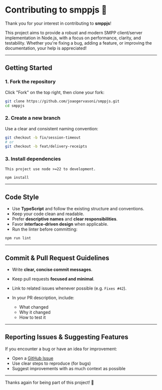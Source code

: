 # Contributing to smppjs 🌳

Thank you for your interest in contributing to **smppjs**!

This project aims to provide a robust and modern SMPP client/server implementation in Node.js, with a focus on performance, clarity, and testability. Whether you're fixing a bug, adding a feature, or improving the documentation, your help is appreciated!

---

## Getting Started

### 1. **Fork the repository**

Click "Fork" on the top right, then clone your fork:

```bash
git clone https://github.com/joaogervasoni/smppjs.git
cd smppjs
```

### 2. **Create a new branch**

Use a clear and consistent naming convention:

```bash
git checkout -b fix/session-timeout
# or
git checkout -b feat/delivery-receipts
```

### 3. **Install dependencies**

`This project use node >=22 to development.`

```bash
npm install
```
---

## Code Style

* Use **TypeScript** and follow the existing structure and conventions.
* Keep your code clean and readable.
* Prefer **descriptive names** and **clear responsibilities**.
* Favor **interface-driven design** when applicable.
* Run the linter before committing:

```bash
npm run lint
```

---

## Commit & Pull Request Guidelines

* Write **clear, concise commit messages**.
* Keep pull requests **focused and minimal**.
* Link to related issues whenever possible (e.g. `Fixes #42`).
* In your PR description, include:

  * What changed
  * Why it changed
  * How to test it

---

## Reporting Issues & Suggesting Features

If you encounter a bug or have an idea for improvement:

* Open a [GitHub Issue](https://github.com/joaogervasoni/smppjs/issues)
* Use clear steps to reproduce (for bugs)
* Suggest improvements with as much context as possible

---

Thanks again for being part of this project! 🚀

